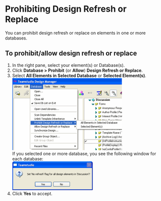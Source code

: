 # Prohibiting Design Refresh or Replace

You can prohibit design refresh or replace on elements in one or more databases. 

## To prohibit/allow design refresh or replace
1. In the right pane, select your element(s) or Database(s).
2. Click **Database > Prohibit** (or **Allow**) **Design Refresh or Replace**.
3. Select **All Elements in Selected Database** or **Selected Element(s)**.  
   ![Prohibit Refresh Menu](img/prohibitrefresh.png)  
   If you selected one or more database, you see the following window for each database:  
   ![Confirm Database](img/prohibitrefresh2.png)
4. Click **Yes** to accept.
